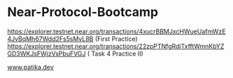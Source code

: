 # Near-Protocol-Bootcamp
https://explorer.testnet.near.org/transactions/4xucrBBMJxcHWueUafmWzE4JvBqMh67Wdd2Fs5sMvL8B (First Practice)
https://explorer.testnet.near.org/transactions/22zpPTNfgRdjTxfftWmnKbYZGD3WKJsFWjzVsPbuFVGJ ( Task 4 Practice II)

www.patika.dev
